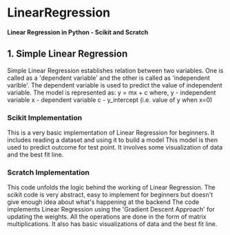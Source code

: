 # LinearRegression
#### Linear Regression in Python - Scikit and Scratch

## 1. Simple Linear Regression
Simple Linear Regression establishes relation between two variables. One is called as a 'dependent variable' and the other is called as 'independent varible'. The dependent variable is used to predict the value of independent variable.
The model is represented as: y = mx + c
where, y - independent variable
       x - dependent variable
       c - y_intercept (i.e. value of y when x=0)

### Scikit Implementation
This is a very basic implementation of Linear Regression for beginners. It includes reading a dataset and using it to build a model
This model is then used to predict outcome for test point.
It involves some visualization of data and the best fit line.

### Scratch Implementation

This code unfolds the logic behind the working of Linear Regression. The scikit code is very abstract, easy to implement for beginners but doesn't give enough idea about what's happening at the backend
The code implements Linear Regression using the 'Gradient Descent Approach' for updating the weights.
All the operations are done in the form of matrix multiplications.
It also has basic visualizations of data and the best fit line.
